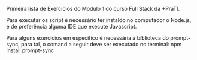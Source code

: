 Primeira lista de Exercícios do Modulo 1 do curso Full Stack da +PraTI.

Para executar os script é necessário ter instaldo no computador o Node.js, e de preferência alguma IDE que execute Javascript.

Para alguns exercícios em especifíco é necessária a biblioteca do prompt-sync, para tal, o comand a seguir deve ser executado no terminal:
npm install prompt-sync